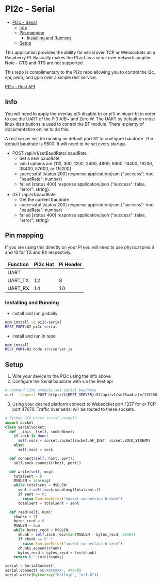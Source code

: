 # PI2c - Serial
 
- [PI2c - Serial](#pi2c---serial)
  - [Info](#info)
  - [Pin mapping](#pin-mapping)
    - [Installing and Running](#installing-and-running)
  - [Setup](#setup)

This application provides the ability for serial over TCP or Websockets
on a Raspberry PI. Basically makes the PI act as a serial over network adapter.
Note - CTS and RTS are not supported

This repo is complimentary to the PI2c repo allowing you to control the i2c, spi, pwm, and gpio
over a simple rest service.

[PI2c - Rest API](https://github.com/gidjituser/pi2c-rest-api)

## Info

You will need to apply the overlay pi3-disable-bt or pi3-miniuart-bt in order to use the UART
of the PI3 A/B+ and Zero W. The UART by default on most linux distributions is used to
control the BT module. There is plenty of documentation online to do this.

A rest server will be running on default port 82 to configure baudrate. The
default baudrate is 9600. It will need to be set every startup.

- POST /api/v1/setBaudRate/:baudRate
    - Set a new baudRate
    - valid optoins are [110, 300, 1200, 2400, 4800, 9600, 14400, 19200, 38400, 57600, or 115200]
    - successful [status 200] response application/json {"success": true, "baudRate": number}
    - failed [status 400] response application/json {"success": false, "error": string}.
- GET /api/v1/baudRate
    - Get the current baudrate
    - successful [status 200] response application/json {"success": true, "baudRate": number}
    - failed [status 400] response application/json {"success": false, "error": string}

## Pin mapping

If you are using this directly on your PI you will need to use physical pins 8 and 10 for TX and RX
respectivly.

| Function | PI2c Hat | Pi Header
| ---  | --- | --- |
| UART | | |
| UART_TX | 12 | 8 |
| UART_RX | 14 | 10 |

### Installing and Running

- Install and run globally

```bash
npm install -g pi2c-serial
REST_PORT=82 pi2c-serial
```

- Install and run in repo

```bash
npm install
REST_PORT=82 node src/server.js
```

## Setup

1. Wire your device to the PI2c using the info above
2. Configure the Serial baudrate with via the Rest api

```bash
# Command line example set serial baudrate
curl --request POST http://${REST_SERVER}:82/api/v1/setBaudrate/115200
```

3. Using your desired platform connect to Websocket port 1337 for or TCP port 47070. Traffic over serial will be routed
to these sockets.

```python
# Python TCP write serial example
import socket
class SerialSocket:
  def __init__(self, sock=None):
    if sock is None:
      self.sock = socket.socket(socket.AF_INET, socket.SOCK_STREAM)
    else:
      self.sock = sock

  def connect(self, host, port):
    self.sock.connect((host, port))

  def write(self, msg):
    totalsent = 0
    MSGLEN = len(msg)
    while totalsent < MSGLEN:
      sent = self.sock.send(msg[totalsent:])
      if sent == 0:
        raise RuntimeError("socket connection broken")
      totalsent = totalsent + sent

  def read(self, num):
    chunks = []
    bytes_recd = 0
    MSGLEN = num
    while bytes_recd < MSGLEN:
      chunk = self.sock.recv(min(MSGLEN - bytes_recd, 2048))
      if chunk == b'':
        raise RuntimeError("socket connection broken")
      chunks.append(chunk)
      bytes_recd = bytes_recd + len(chunk)
    return b''.join(chunks)

serial = SerialSocket()
serial.connect('GO-XXXXXXX', 47070)
serial.write(bytearray("hello\n", "utf-8"))
```
